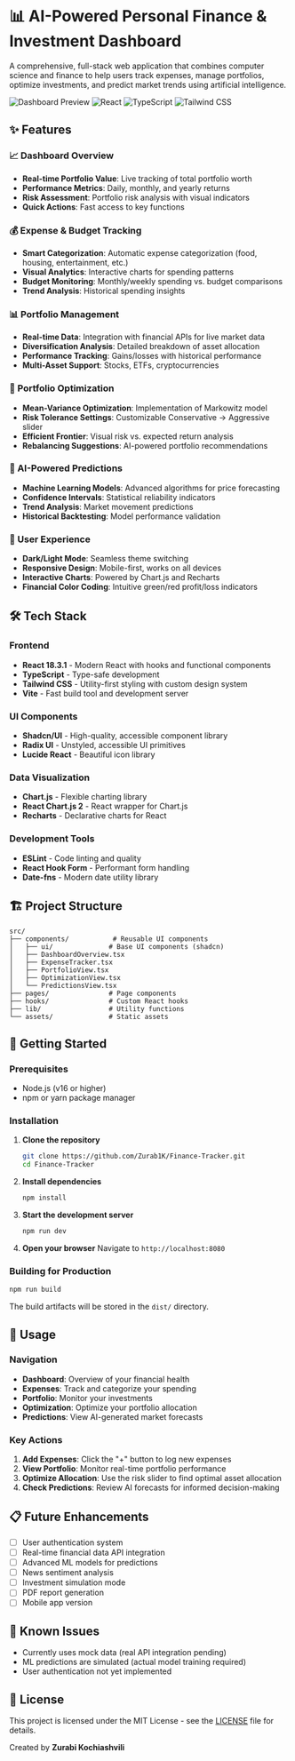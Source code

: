 # 📊 AI-Powered Personal Finance & Investment Dashboard

A comprehensive, full-stack web application that combines computer science and finance to help users track expenses, manage portfolios, optimize investments, and predict market trends using artificial intelligence.

![Dashboard Preview](https://img.shields.io/badge/Status-Live-brightgreen)
![React](https://img.shields.io/badge/React-18.3.1-blue)
![TypeScript](https://img.shields.io/badge/TypeScript-Latest-blue)
![Tailwind CSS](https://img.shields.io/badge/Tailwind%20CSS-3.x-38B2AC)

## ✨ Features

### 📈 Dashboard Overview
- **Real-time Portfolio Value**: Live tracking of total portfolio worth
- **Performance Metrics**: Daily, monthly, and yearly returns
- **Risk Assessment**: Portfolio risk analysis with visual indicators
- **Quick Actions**: Fast access to key functions

### 💰 Expense & Budget Tracking
- **Smart Categorization**: Automatic expense categorization (food, housing, entertainment, etc.)
- **Visual Analytics**: Interactive charts for spending patterns
- **Budget Monitoring**: Monthly/weekly spending vs. budget comparisons
- **Trend Analysis**: Historical spending insights

### 📊 Portfolio Management
- **Real-time Data**: Integration with financial APIs for live market data
- **Diversification Analysis**: Detailed breakdown of asset allocation
- **Performance Tracking**: Gains/losses with historical performance
- **Multi-Asset Support**: Stocks, ETFs, cryptocurrencies

### 🎯 Portfolio Optimization
- **Mean-Variance Optimization**: Implementation of Markowitz model
- **Risk Tolerance Settings**: Customizable Conservative → Aggressive slider
- **Efficient Frontier**: Visual risk vs. expected return analysis
- **Rebalancing Suggestions**: AI-powered portfolio recommendations

### 🔮 AI-Powered Predictions
- **Machine Learning Models**: Advanced algorithms for price forecasting
- **Confidence Intervals**: Statistical reliability indicators
- **Trend Analysis**: Market movement predictions
- **Historical Backtesting**: Model performance validation

### 🎨 User Experience
- **Dark/Light Mode**: Seamless theme switching
- **Responsive Design**: Mobile-first, works on all devices
- **Interactive Charts**: Powered by Chart.js and Recharts
- **Financial Color Coding**: Intuitive green/red profit/loss indicators

## 🛠️ Tech Stack

### Frontend
- **React 18.3.1** - Modern React with hooks and functional components
- **TypeScript** - Type-safe development
- **Tailwind CSS** - Utility-first styling with custom design system
- **Vite** - Fast build tool and development server

### UI Components
- **Shadcn/UI** - High-quality, accessible component library
- **Radix UI** - Unstyled, accessible UI primitives
- **Lucide React** - Beautiful icon library

### Data Visualization
- **Chart.js** - Flexible charting library
- **React Chart.js 2** - React wrapper for Chart.js
- **Recharts** - Declarative charts for React

### Development Tools
- **ESLint** - Code linting and quality
- **React Hook Form** - Performant form handling
- **Date-fns** - Modern date utility library

## 🏗️ Project Structure

```
src/
├── components/           # Reusable UI components
│   ├── ui/              # Base UI components (shadcn)
│   ├── DashboardOverview.tsx
│   ├── ExpenseTracker.tsx
│   ├── PortfolioView.tsx
│   ├── OptimizationView.tsx
│   └── PredictionsView.tsx
├── pages/               # Page components
├── hooks/               # Custom React hooks
├── lib/                 # Utility functions
└── assets/              # Static assets
```

## 🚀 Getting Started

### Prerequisites
- Node.js (v16 or higher)
- npm or yarn package manager

### Installation

1. **Clone the repository**
   ```bash
   git clone https://github.com/Zurab1K/Finance-Tracker.git
   cd Finance-Tracker
   ```

2. **Install dependencies**
   ```bash
   npm install
   ```

3. **Start the development server**
   ```bash
   npm run dev
   ```

4. **Open your browser**
   Navigate to `http://localhost:8080`

### Building for Production

```bash
npm run build
```

The build artifacts will be stored in the `dist/` directory.

## 📱 Usage

### Navigation
- **Dashboard**: Overview of your financial health
- **Expenses**: Track and categorize your spending
- **Portfolio**: Monitor your investments
- **Optimization**: Optimize your portfolio allocation
- **Predictions**: View AI-generated market forecasts

### Key Actions
1. **Add Expenses**: Click the "+" button to log new expenses
2. **View Portfolio**: Monitor real-time portfolio performance
3. **Optimize Allocation**: Use the risk slider to find optimal asset allocation
4. **Check Predictions**: Review AI forecasts for informed decision-making

## 📋 Future Enhancements

- [ ] User authentication system
- [ ] Real-time financial data API integration
- [ ] Advanced ML models for predictions
- [ ] News sentiment analysis
- [ ] Investment simulation mode
- [ ] PDF report generation
- [ ] Mobile app version

## 🐛 Known Issues

- Currently uses mock data (real API integration pending)
- ML predictions are simulated (actual model training required)
- User authentication not yet implemented

## 📄 License

This project is licensed under the MIT License - see the [LICENSE](LICENSE) file for details.

Created by **Zurabi Kochiashvili**
